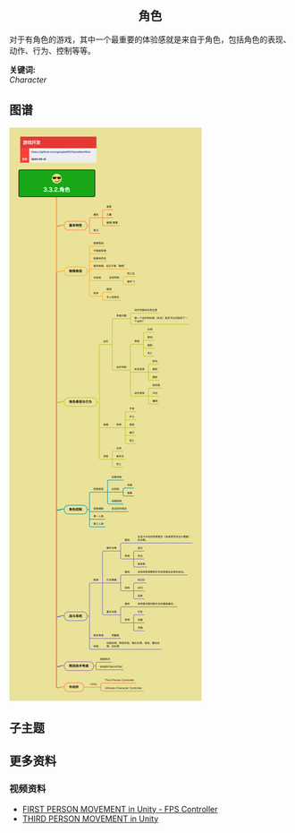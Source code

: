 <h2 align="center">角色</h2>
<p>
对于有角色的游戏，其中一个最重要的体验感就是来自于角色，包括角色的表现、动作、行为、控制等等。
</p>

**关键词:**<br/>
*Character*

## 图谱
![图片加载中...](../exports/3.3.2.角色.png?raw=true)

## 子主题

## 更多资料
### 视频资料
* [FIRST PERSON MOVEMENT in Unity - FPS Controller](https://www.youtube.com/watch?v=_QajrabyTJc)
* [THIRD PERSON MOVEMENT in Unity](https://www.youtube.com/watch?v=4HpC--2iowE)